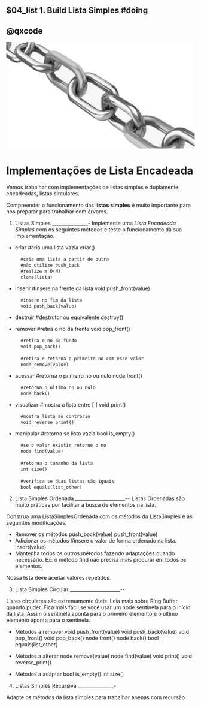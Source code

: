 ## $04_list  1. Build Lista Simples                    #doing
## @qxcode

![](__capa.jpg)

Implementações de Lista Encadeada
==============================
Vamos trabalhar com implementações de listas simples e duplamente encadeadas, listas circulares. 

Compreender o funcionamento das **listas simples** é muito importante para nos preparar para trabalhar com árvores.

1. Listas Simples
_______________-
Implemente uma _Lista Encadeada Simples_ com os seguintes métodos e teste o funcionamento da sua implementação.

- criar
        #cria uma lista vazia
        criar()
        
        #cria uma lista a partir de outra
        #não utilize push_back
        #realize m O(N)
        clone(lista)
- inserir
        #insere na frente da lista
        void push_front(value)
        
        #insere no fim da lista
        void push_back(value)    
- destruir
        #destrutor ou equivalente
        destroy()
- remover
        #retira o no da frente
        void pop_front()
        
        #retira o no do fundo
        void pop_back()
 
        #retira e retorna o primeiro no com esse valor
        node remove(value)
- acessar
        #retorna o primeiro no ou nulo
        node front()
            
        #retorna o ultimo no ou nulo
        node back()
- visualizar
        #mostra a lista entre [ ]
        void print()
            
        #mostra lista ao contrario
        void reverse_print()    
- manipular
        #retorna se lista vazia
        bool is_empty()
            
        #se o valor existir retorne o no
        node find(value)
        
        #retorna o tamanho da lista
        int size()
            
        #verifica se duas listas são iguais
        bool equals(list_other)

2. Lista Simples Ordenada
_____________________--
Listas Ordenadas são muito práticas por facilitar a busca de elementos na lista.

Construa uma ListaSimplesOrdenada com os métodos da ListaSimples e as seguintes
modificações.

- Remover os métodos
        push_back(value)
        push_front(value)
- Adicionar os métodos
        #insere o valor de forma ordenado na lista.
        insert(value)  
- Mantenha todos os outros métodos fazendo adaptações quando necessário. Ex: o método find não precisa mais procurar em todos os elementos.

Nossa lista deve aceitar valores repetidos.

3. Lista Simples Circular
_____________________--

Listas circulares são extremamente úteis. Leia mais sobre Ring Buffer quando puder.
Fica mais fácil se você usar um node sentinela para o início da lista.
Assim o sentinela aponta para o primeiro elemento e o último elemento aponta para
o sentinela.

- Métodos a remover
        void push_front(value)
        void push_back(value)
        void pop_front()
        void pop_back()
        node front()
        node back()
        bool equals(list_other)

- Métodos a alterar
        node remove(value)
        node find(value)
        void print()
        void reverse_print()    

- Métodos a adaptar
        bool is_empty()
        int size()

4. Listas Simples Recursiva
_______________-

Adapte os métodos da lista simples para trabalhar apenas com recursão.
